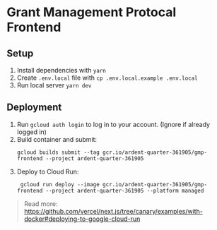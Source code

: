 # Grant Management Protocal Frontend

## Setup

1. Install dependencies with `yarn`
2. Create `.env.local` file with `cp .env.local.example .env.local`
3. Run local server `yarn dev`

## Deployment

1. Run `gcloud auth login` to log in to your account. (Ignore if already logged in)
2. Build container and submit:
   ```
   gcloud builds submit --tag gcr.io/ardent-quarter-361905/gmp-frontend --project ardent-quarter-361905
   ```
3. Deploy to Cloud Run:
   ```
    gcloud run deploy --image gcr.io/ardent-quarter-361905/gmp-frontend --project ardent-quarter-361905 --platform managed
   ```

> Read more: https://github.com/vercel/next.js/tree/canary/examples/with-docker#deploying-to-google-cloud-run
